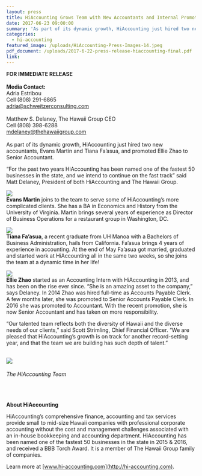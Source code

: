 ```yaml
---
layout: press
title: HiAccounting Grows Team with New Accountants and Internal Promotion
date: 2017-06-23 09:00:00
summary: 'As part of its dynamic growth, HiAccounting just hired two new accountants, Evans Martin and Tiana Fa’asua, and promoted Ellie Zhao to Senior Accountant.'
categories:
  - hi-accounting
featured_image: /uploads/HiAccounting-Press-Images-14.jpeg
pdf_document: /uploads/2017-6-22-press-release-hiaccounting-final.pdf
link:
---
```



**FOR IMMEDIATE RELEASE**
<br>
<br>**Media Contact:**
<br>Adria Estribou
<br>Cell (808) 291-6865
<br>adria@schweitzerconsulting.com
<br>
<br>Matthew S. Delaney, The Hawaii Group CEO
<br>Cell (808) 398-6288
<br>mdelaney@thehawaiigroup.com
<br>
<br>As part of its dynamic growth, HiAccounting just hired two new accountants, Evans Martin and Tiana Fa’asua, and promoted Ellie Zhao to Senior Accountant.

“For the past two years HiAccounting has been named one of the fastest 50 businesses in the state, and we intend to continue on the fast track” said Matt Delaney, President of both HiAccounting and The Hawaii Group.

![](/uploads/versions/evans0023---x----300-300x---.jpg)
<br>**Evans Martin** joins to the team to serve some of HiAccounting’s more complicated clients. She has a BA in Economics and History from the University of Virginia. Martin brings several years of experience as Director of Business Operations for a restaurant group in Washington, DC.

![](/uploads/versions/tiana0002---x----300-300x---.jpg)
<br>**Tiana Fa’asua**, a recent graduate from UH Manoa with a Bachelors of Business Administration, hails from California. Fa’asua brings 4 years of experience in accounting. At the end of May Fa’asua got married, graduated and started work at HiAccounting all in the same two weeks, so she joins the team at a dynamic time in her life!

![](/uploads/versions/ellie0005---x----300-300x---.jpg)
<br>**Ellie Zhao** started as an Accounting Intern with HiAccounting in 2013, and has been on the rise ever since. “She is an amazing asset to the company,” says Delaney. In 2014 Zhao was hired full-time as Accounts Payable Clerk. A few months later, she was promoted to Senior Accounts Payable Clerk. In 2016 she was promoted to Accountant. With the recent promotion, she is now Senior Accountant and has taken on more responsibility.

“Our talented team reflects both the diversity of Hawaii and the diverse needs of our clients,” said Scott Strimling, Chief Financial Officer. “We are pleased that HiAccounting’s growth is on track for another record-setting year, and that the team we are building has such depth of talent.”

<br>![](/uploads/versions/group0002---x----680-502x---.jpg)

###### *The HiAccounting Team*

&nbsp;

**About HiAccounting**

HiAccounting’s comprehensive finance, accounting and tax services provide small to mid-size Hawaii companies with professional corporate accounting without the cost and management challenges associated with an in-house bookkeeping and accounting department. HiAccounting has been named one of the fastest 50 businesses in the state in 2015 & 2016, and received a BBB Torch Award. It is a member of The Hawaii Group family of companies.

Learn more at [www.hi-accounting.com](http://hi-accounting.com).